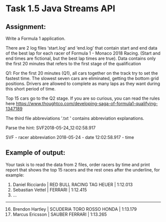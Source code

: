 # Task 1.5 Java Streams API



## Assignment:


Write a Formula 1 application. 

There are 2 log files ‘start.log’ and ‘end.log’ that contain start and end data of the best lap for each racer of Formula 1 - Monaco 2018 Racing. (Start and end times are fictional, but the best lap times are true). Data contains only the first 20 minutes that refers to the first stage of the qualification




Q1: For the first 20 minutes (Q1), all cars together on the track try to set the fastest time. The slowest seven cars are eliminated, getting the bottom grid positions. Drivers are allowed to complete as many laps as they want during this short period of time.


Top 15 cars go to the Q2 stage. If you are so curious, you can read the rules here  https://www.thoughtco.com/developing-saga-of-formula1-qualifying-1347189

The third file abbreviations '.txt ' contains abbreviation explanations.

Parse the hint:
SVF2018-05-24_12:02:58.917

SVF - racer abbreviation 
2018-05-24 - date
12:02:58.917 - time

## Example of output:

Your task is to read the data from 2 files, order racers by time and print report that shows the top 15 racers and the rest ones after the underline, for example:

1. Daniel Ricciardo      | RED BULL RACING TAG HEUER     | 1:12.013
2. Sebastian Vettel      | FERRARI                                         | 1:12.415
3. ...
------------------------------------------------------------------------
16. Brendon Hartley   | SCUDERIA TORO ROSSO HONDA | 1:13.179
17. Marcus Ericsson    | SAUBER FERRARI                           | 1:13.265
